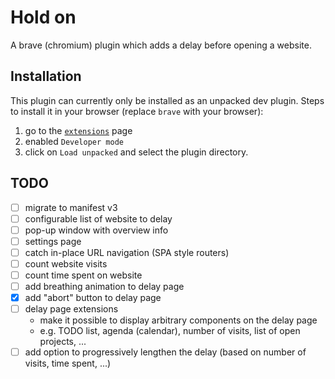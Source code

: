 # Hold on

A brave (chromium) plugin which adds a delay before opening a website.

## Installation

This plugin can currently only be installed as an unpacked dev plugin.
Steps to install it in your browser (replace `brave` with your browser):

1. go to the [`extensions`](brave://extensions) page
2. enabled `Developer mode`
3. click on `Load unpacked` and select the plugin directory.


## TODO

- [ ] migrate to manifest v3
- [ ] configurable list of website to delay
- [ ] pop-up window with overview info
- [ ] settings page
- [ ] catch in-place URL navigation (SPA style routers)
- [ ] count website visits
- [ ] count time spent on website
- [ ] add breathing animation to delay page
- [x] add "abort" button to delay page
- [ ] delay page extensions
    - make it possible to display arbitrary components on the delay page
    - e.g. TODO list, agenda (calendar), number of visits, list of open projects, ...
- [ ] add option to progressively lengthen the delay (based on number of visits, time spent, ...)
